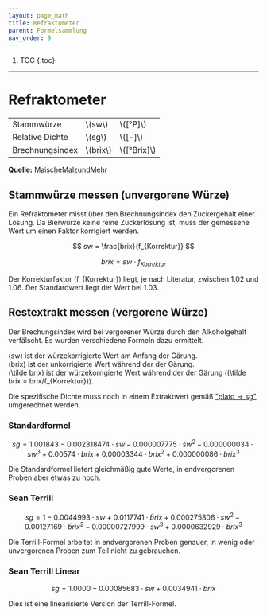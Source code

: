 ```yaml
---
layout: page_math
title: Refraktometer
parent: Formelsammlung
nav_order: 9
---
```


1. TOC
{:toc}

---

# Refraktometer

<table>
  <tr><td>Stammw&uuml;rze</td><td>\(sw\)</td><td>\([&deg;P]\)</td></tr>
  <tr><td>Relative Dichte</td><td>\(sg\)</td><td>\([-]\)</td></tr>
  <tr><td>Brechnungsindex </td><td>\(brix\)</td><td>\([&deg;Brix]\)</td></tr>
</table>

**Quelle:** [MaischeMalzundMehr](http://www.maischemalzundmehr.de/index.php?inhaltmitte=toolsrefraktorechner)

## Stammw&uuml;rze messen (unvergorene W&uuml;rze)

Ein Refraktometer misst &uuml;ber den Brechnungsindex den Zuckergehalt einer L&ouml;sung.
Da Bierw&uuml;rze keine reine Zuckerl&ouml;sung ist, muss der gemessene Wert um einen Faktor korrigiert werden.

$$ sw = \frac{brix}{f_{Korrektur}} $$

$$ brix = sw \cdot f_{Korrektur} $$

Der Korrekturfaktor \(f_{Korrektur}\) liegt, je nach Literatur, zwischen 1.02 und 1.06. Der Standardwert liegt der Wert bei 1.03.


## Restextrakt messen (vergorene W&uuml;rze)

Der Brechungsindex wird bei vergorener W&uuml;rze durch den Alkoholgehalt verf&auml;lscht. Es wurden verschiedene Formeln dazu ermittelt.


\(sw\) ist der w&uuml;rzekorrigierte Wert am Anfang der G&auml;rung.<br>
\(brix\) ist der unkorrigierte Wert w&auml;hrend der der G&auml;rung.<br>
\(\tilde brix\) ist der w&uuml;rzekorrigierte Wert w&auml;hrend der der G&auml;rung (\(\tilde brix = brix/f_{Korrektur}\)).

Die spezifische Dichte muss noch in einem Extraktwert gem&auml;&szlig; ["plato → sg"](umrechnungen.html#plato--sg-spezifisches-gewicht-1) umgerechnet werden.


### Standardformel

$$ sg = 1.001843 - 0.002318474 \cdot sw - 0.000007775 \cdot sw^2 - 0.000000034 \cdot sw^3 + 0.00574 \cdot brix + 0.00003344 \cdot brix^2 + 0.000000086 \cdot brix^3 $$

Die Standardformel liefert gleichm&auml;&szlig;ig gute Werte, in endvergorenen Proben aber etwas zu hoch.


### Sean Terrill

$$ sg = 1 - 0.0044993 \cdot sw + 0.0117741 \cdot \tilde brix + 0.000275806 \cdot sw^2 - 0.00127169 \cdot \tilde brix^2 - 0.00000727999 \cdot sw^3 + 0.0000632929 \cdot \tilde brix^3 $$

Die Terrill-Formel arbeitet in endvergorenen Proben genauer, in wenig oder unvergorenen Proben zum Teil nicht zu gebrauchen.


### Sean Terrill Linear

$$ sg = 1.0000 - 0.00085683 \cdot sw + 0.0034941 \cdot \tilde brix $$

Dies ist eine linearisierte Version der Terrill-Formel.
